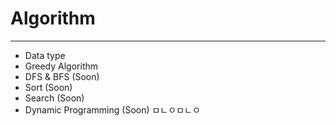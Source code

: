 # Algorithm
***

* Data type
* Greedy Algorithm
* DFS & BFS (Soon)
* Sort (Soon)
* Search (Soon)
* Dynamic Programming (Soon)
ㅁㄴㅇㅁㄴㅇ
